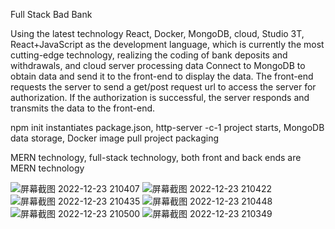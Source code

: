 Full Stack Bad Bank

Using the latest technology React, Docker, MongoDB, cloud, Studio 3T, React+JavaScript as the development language, which is currently the most cutting-edge technology, realizing the coding of bank deposits and withdrawals, and cloud server processing data
Connect to MongoDB to obtain data and send it to the front-end to display the data. The front-end requests the server to send a get/post request url to access the server for authorization. If the authorization is successful, the server responds and transmits the data to the front-end.

npm init instantiates package.json, http-server -c-1 project starts, MongoDB data storage, Docker image pull project packaging

MERN technology, full-stack technology, both front and back ends are MERN technology


![屏幕截图 2022-12-23 210407](https://user-images.githubusercontent.com/5697006/209341174-73189d27-d134-4405-adcc-372da7333135.png)
![屏幕截图 2022-12-23 210422](https://user-images.githubusercontent.com/5697006/209341180-ed90b705-83a0-46cd-b6e0-6d35547ed16f.png)
![屏幕截图 2022-12-23 210435](https://user-images.githubusercontent.com/5697006/209341183-2315b573-6b1d-400e-aec9-4d63e6ea4102.png)
![屏幕截图 2022-12-23 210448](https://user-images.githubusercontent.com/5697006/209341185-df2d2911-94e3-4a14-99f2-dbc5a2da1462.png)
![屏幕截图 2022-12-23 210500](https://user-images.githubusercontent.com/5697006/209341192-14717a2d-4d5f-47a9-ab10-f7ba94f3b802.png)
![屏幕截图 2022-12-23 210349](https://user-images.githubusercontent.com/5697006/209341196-e75a2eea-f6b2-4334-b6d9-bcd1fa02da92.png)
